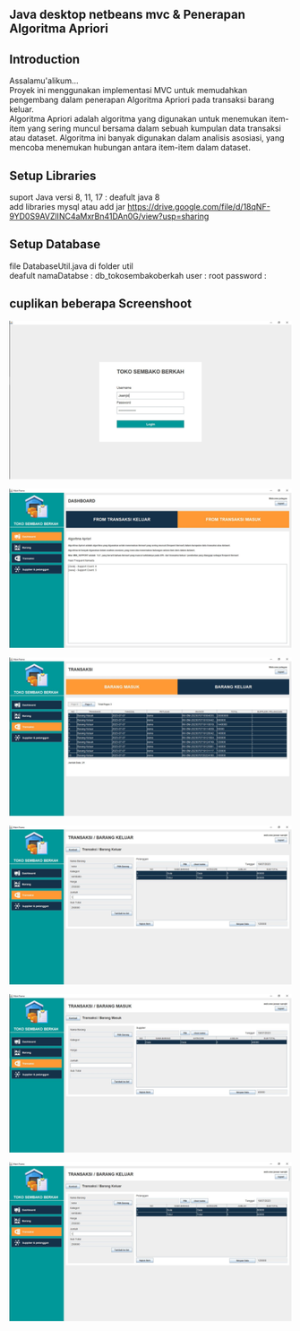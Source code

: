 ## Java desktop netbeans mvc & Penerapan Algoritma Apriori

## Introduction
Assalamu'alikum...
<br/>
Proyek ini menggunakan implementasi MVC untuk memudahkan pengembang dalam penerapan Algoritma Apriori pada transaksi barang keluar.
<br/>
Algoritma Apriori adalah algoritma yang digunakan untuk menemukan item-item yang sering muncul bersama dalam sebuah kumpulan data transaksi atau dataset. Algoritma ini banyak digunakan dalam analisis asosiasi, yang mencoba menemukan hubungan antara item-item dalam dataset.
 
## Setup Libraries

suport Java versi 8, 11, 17 : deafult java 8 
<br/>
add libraries mysql atau add jar https://drive.google.com/file/d/18qNF-9YD0S9AVZlINC4aMxrBn41DAn0G/view?usp=sharing

## Setup Database
file DatabaseUtil.java di folder util
<br/>
deafult namaDatabse : db_tokosembakoberkah
        user        : root
        password    : 

## cuplikan beberapa Screenshoot
![Alt Text](https://github.com/zanwaar/JavaDesktopMVC/blob/main/screenshot/login.JPG)

![Alt Text](https://github.com/zanwaar/JavaDesktopMVC/blob/main/screenshot/dashboard.JPG)

![Alt Text](https://github.com/zanwaar/JavaDesktopMVC/blob/main/screenshot/transaksi.JPG)

![Alt Text](https://github.com/zanwaar/JavaDesktopMVC/blob/main/screenshot/tskeluar.JPG)

![Alt Text](https://github.com/zanwaar/JavaDesktopMVC/blob/main/screenshot/tsmasuk.JPG)

![Alt Text](https://github.com/zanwaar/JavaDesktopMVC/blob/main/screenshot/tskeluar.JPG)
